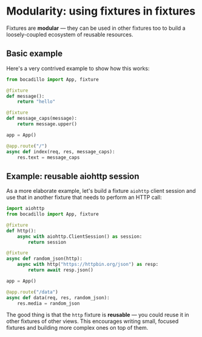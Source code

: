 # Modularity: using fixtures in fixtures

Fixtures are **modular** — they can be used in other fixtures too to build a loosely-coupled ecosystem of reusable resources.

## Basic example

Here's a very contrived example to show how this works:

```python
from bocadillo import App, fixture

@fixture
def message():
    return "hello"

@fixture
def message_caps(message):
    return message.upper()

app = App()

@app.route("/")
async def index(req, res, message_caps):
    res.text = message_caps
```

## Example: reusable aiohttp session

As a more elaborate example, let's build a fixture `aiohttp` client session and use that in another fixture that needs to perform an HTTP call:

```python
import aiohttp
from bocadillo import App, fixture

@fixture
def http():
    async with aiohttp.ClientSession() as session:
        return session

@fixture
async def random_json(http):
    async with http("https://httpbin.org/json") as resp:
        return await resp.json()

app = App()

@app.route("/data")
async def data(req, res, random_json):
    res.media = random_json
```

The good thing is that the `http` fixture is **reusable** — you could reuse it in other fixtures of other views. This encourages writing small, focused fixtures and building more complex ones on top of them.
